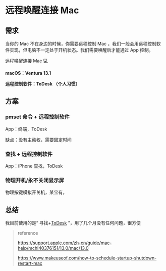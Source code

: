 # 远程唤醒连接 Mac

## 需求

当你的 Mac 不在身边的时候，你需要远程控制 Mac ，我们一般会用远程控制软件实现，但电脑不一定处于开机状态。我们需要唤醒后才能通过 App 控制。

远程唤醒连接 Mac 💻

**macOS：Ventura 13.1**

**远程控制软件：ToDesk （个人习惯）**

## 方案

### pmset 命令 + 远程控制软件

App：终端，ToDesk



缺点：没有主动权，需要固定时间

### 查找 + 远程控制软件

App：iPhone 查找，ToDesk

### 物理开机/永不关闭显示屏

物理按键模拟开关机，某宝有，



## 总结

我目前使用的是“ 寻找+[ToDesk](https://www.todesk.com/) ”，用了几个月没有任何问题，很方便

> reference
>
> https://support.apple.com/zh-cn/guide/mac-help/mchl40376151/13.0/mac/13.0
>
> https://www.makeuseof.com/how-to-schedule-startup-shutdown-restart-mac